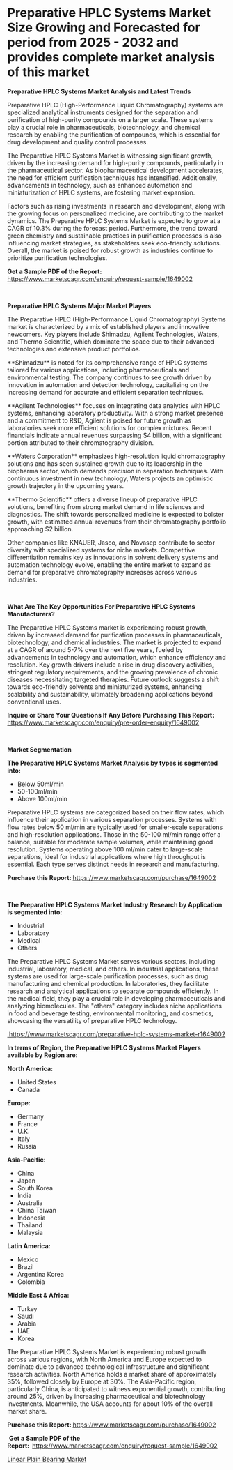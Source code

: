 <p><h1>Preparative HPLC Systems Market Size Growing and Forecasted for period from 2025 - 2032 and provides complete market analysis of this market</h1></p><p><strong>Preparative HPLC Systems Market Analysis and Latest Trends</strong></p>
<p><p>Preparative HPLC (High-Performance Liquid Chromatography) systems are specialized analytical instruments designed for the separation and purification of high-purity compounds on a larger scale. These systems play a crucial role in pharmaceuticals, biotechnology, and chemical research by enabling the purification of compounds, which is essential for drug development and quality control processes.</p><p>The Preparative HPLC Systems Market is witnessing significant growth, driven by the increasing demand for high-purity compounds, particularly in the pharmaceutical sector. As biopharmaceutical development accelerates, the need for efficient purification techniques has intensified. Additionally, advancements in technology, such as enhanced automation and miniaturization of HPLC systems, are fostering market expansion. </p><p>Factors such as rising investments in research and development, along with the growing focus on personalized medicine, are contributing to the market dynamics. The Preparative HPLC Systems Market is expected to grow at a CAGR of 10.3% during the forecast period. Furthermore, the trend toward green chemistry and sustainable practices in purification processes is also influencing market strategies, as stakeholders seek eco-friendly solutions. Overall, the market is poised for robust growth as industries continue to prioritize purification technologies.</p></p>
<p><strong>Get a Sample PDF of the Report:&nbsp;</strong> <a href="https://www.marketscagr.com/enquiry/request-sample/1649002?utm_campaign=2107&utm_medium=2&utm_source=Github&utm_content=ia&utm_term=18022025&utm_id=preparative-hplc-systems">https://www.marketscagr.com/enquiry/request-sample/1649002</a></p>
<p>&nbsp;</p>
<p><strong>Preparative HPLC Systems Major Market Players</strong></p>
<p><p>The Preparative HPLC (High-Performance Liquid Chromatography) Systems market is characterized by a mix of established players and innovative newcomers. Key players include Shimadzu, Agilent Technologies, Waters, and Thermo Scientific, which dominate the space due to their advanced technologies and extensive product portfolios.</p><p>**Shimadzu** is noted for its comprehensive range of HPLC systems tailored for various applications, including pharmaceuticals and environmental testing. The company continues to see growth driven by innovation in automation and detection technology, capitalizing on the increasing demand for accurate and efficient separation techniques.</p><p>**Agilent Technologies** focuses on integrating data analytics with HPLC systems, enhancing laboratory productivity. With a strong market presence and a commitment to R&D, Agilent is poised for future growth as laboratories seek more efficient solutions for complex mixtures. Recent financials indicate annual revenues surpassing $4 billion, with a significant portion attributed to their chromatography division.</p><p>**Waters Corporation** emphasizes high-resolution liquid chromatography solutions and has seen sustained growth due to its leadership in the biopharma sector, which demands precision in separation techniques. With continuous investment in new technology, Waters projects an optimistic growth trajectory in the upcoming years.</p><p>**Thermo Scientific** offers a diverse lineup of preparative HPLC solutions, benefiting from strong market demand in life sciences and diagnostics. The shift towards personalized medicine is expected to bolster growth, with estimated annual revenues from their chromatography portfolio approaching $2 billion.</p><p>Other companies like KNAUER, Jasco, and Novasep contribute to sector diversity with specialized systems for niche markets. Competitive differentiation remains key as innovations in solvent delivery systems and automation technology evolve, enabling the entire market to expand as demand for preparative chromatography increases across various industries.</p></p>
<p>&nbsp;</p>
<p><strong>What Are The Key Opportunities For Preparative HPLC Systems Manufacturers?</strong></p>
<p><p>The Preparative HPLC Systems market is experiencing robust growth, driven by increased demand for purification processes in pharmaceuticals, biotechnology, and chemical industries. The market is projected to expand at a CAGR of around 5-7% over the next five years, fueled by advancements in technology and automation, which enhance efficiency and resolution. Key growth drivers include a rise in drug discovery activities, stringent regulatory requirements, and the growing prevalence of chronic diseases necessitating targeted therapies. Future outlook suggests a shift towards eco-friendly solvents and miniaturized systems, enhancing scalability and sustainability, ultimately broadening applications beyond conventional uses.</p></p>
<p><strong>Inquire or Share Your Questions If Any Before Purchasing This Report:</strong> <a href="https://www.marketscagr.com/enquiry/pre-order-enquiry/1649002?utm_campaign=2107&utm_medium=2&utm_source=Github&utm_content=ia&utm_term=18022025&utm_id=preparative-hplc-systems">https://www.marketscagr.com/enquiry/pre-order-enquiry/1649002</a></p>
<p>&nbsp;</p>
<p><strong>Market Segmentation</strong></p>
<p><strong>The Preparative HPLC Systems Market Analysis by types is segmented into:</strong></p>
<p><ul><li>Below 50ml/min</li><li>50-100ml/min</li><li>Above 100ml/min</li></ul></p>
<p><p>Preparative HPLC systems are categorized based on their flow rates, which influence their application in various separation processes. Systems with flow rates below 50 ml/min are typically used for smaller-scale separations and high-resolution applications. Those in the 50-100 ml/min range offer a balance, suitable for moderate sample volumes, while maintaining good resolution. Systems operating above 100 ml/min cater to large-scale separations, ideal for industrial applications where high throughput is essential. Each type serves distinct needs in research and manufacturing.</p></p>
<p><strong>Purchase this Report:&nbsp;</strong><a href="https://www.marketscagr.com/purchase/1649002?utm_campaign=2107&utm_medium=2&utm_source=Github&utm_content=ia&utm_term=18022025&utm_id=preparative-hplc-systems">https://www.marketscagr.com/purchase/1649002</a></p>
<p>&nbsp;</p>
<p><strong>The Preparative HPLC Systems Market Industry Research by Application is segmented into:</strong></p>
<p><ul><li>Industrial</li><li>Laboratory</li><li>Medical</li><li>Others</li></ul></p>
<p><p>The Preparative HPLC Systems Market serves various sectors, including industrial, laboratory, medical, and others. In industrial applications, these systems are used for large-scale purification processes, such as drug manufacturing and chemical production. In laboratories, they facilitate research and analytical applications to separate compounds efficiently. In the medical field, they play a crucial role in developing pharmaceuticals and analyzing biomolecules. The "others" category includes niche applications in food and beverage testing, environmental monitoring, and cosmetics, showcasing the versatility of preparative HPLC technology.</p></p>
<p><a href="https://www.marketscagr.com/preparative-hplc-systems-market-r1649002?utm_campaign=2107&utm_medium=2&utm_source=Github&utm_content=ia&utm_term=18022025&utm_id=preparative-hplc-systems">&nbsp;https://www.marketscagr.com/preparative-hplc-systems-market-r1649002</a></p>
<p><strong>In terms of Region, the Preparative HPLC Systems Market Players available by Region are:</strong></p>
<p>
    <p> <strong> North America: </strong>
        <ul>
            <li>United States</li>
            <li>Canada</li>
        </ul>
        </p> 
    <p> <strong> Europe: </strong>
        <ul>
            <li>Germany</li>
            <li>France</li>
            <li>U.K.</li>
            <li>Italy</li>
            <li>Russia</li>
        </ul>
        </p> 
    <p> <strong> Asia-Pacific: </strong>
        <ul>
            <li>China</li>
            <li>Japan</li>
            <li>South Korea</li>
            <li>India</li>
            <li>Australia</li>
            <li>China Taiwan</li>
            <li>Indonesia</li>
            <li>Thailand</li>
            <li>Malaysia</li>
        </ul>
        </p> 
    <p> <strong> Latin America: </strong>
        <ul>
            <li>Mexico</li>
            <li>Brazil</li>
            <li>Argentina Korea</li>
            <li>Colombia</li>
        </ul>
        </p> 
    <p> <strong> Middle East & Africa: </strong>
        <ul>
            <li>Turkey</li>
            <li>Saudi</li>
            <li>Arabia</li>
            <li>UAE</li>
            <li>Korea</li>
        </ul>
    </p>
    </p>
<p><p>The Preparative HPLC Systems Market is experiencing robust growth across various regions, with North America and Europe expected to dominate due to advanced technological infrastructure and significant research activities. North America holds a market share of approximately 35%, followed closely by Europe at 30%. The Asia-Pacific region, particularly China, is anticipated to witness exponential growth, contributing around 25%, driven by increasing pharmaceutical and biotechnology investments. Meanwhile, the USA accounts for about 10% of the overall market share.</p></p>
<p><strong>Purchase this Report: </strong><a href="https://www.marketscagr.com/purchase/1649002?utm_campaign=2107&utm_medium=2&utm_source=Github&utm_content=ia&utm_term=18022025&utm_id=preparative-hplc-systems">https://www.marketscagr.com/purchase/1649002</a></p>
<p>&nbsp;<strong>Get a Sample PDF of the Report:&nbsp;&nbsp;</strong><a href="https://www.marketscagr.com/enquiry/request-sample/1649002?utm_campaign=2107&utm_medium=2&utm_source=Github&utm_content=ia&utm_term=18022025&utm_id=preparative-hplc-systems">https://www.marketscagr.com/enquiry/request-sample/1649002</a></p>
<p><strong></strong></p>
<p><p><a href="https://github.com/delindacallegari68/Market-Research-Report-List-1/blob/main/linear-plain-bearing-market.md?utm_campaign=2107&utm_medium=2&utm_source=Github&utm_content=ia&utm_term=18022025&utm_id=preparative-hplc-systems">Linear Plain Bearing Market</a></p></p>